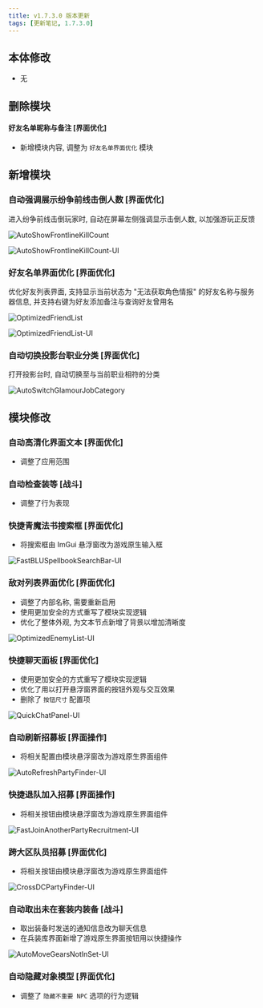 ```yaml
---
title: v1.7.3.0 版本更新
tags: [更新笔记, 1.7.3.0]
---
```


## 本体修改

- 无

## 删除模块

#### 好友名单昵称与备注 [界面优化]

- 新增模块内容, 调整为 `好友名单界面优化` 模块

## 新增模块

### 自动强调展示纷争前线击倒人数 [界面优化]

进入纷争前线击倒玩家时, 自动在屏幕左侧强调显示击倒人数, 以加强游玩正反馈

![AutoShowFrontlineKillCount](/assets/Changelog/1.7.3.0/AutoShowFrontlineKillCount.png)

![AutoShowFrontlineKillCount-UI](/assets/Changelog/1.7.3.0/AutoShowFrontlineKillCount-UI.png)

### 好友名单界面优化 [界面优化]

优化好友列表界面, 支持显示当前状态为 "无法获取角色情报" 的好友名称与服务器信息, 并支持右键为好友添加备注与查询好友曾用名

![OptimizedFriendList](/assets/Changelog/1.7.3.0/OptimizedFriendList.png)

![OptimizedFriendList-UI](/assets/Changelog/1.7.3.0/OptimizedFriendList-UI.png)

### 自动切换投影台职业分类 [界面优化]

打开投影台时, 自动切换至与当前职业相符的分类

![AutoSwitchGlamourJobCategory](/assets/Changelog/1.7.3.0/AutoSwitchGlamourJobCategory.png)

## 模块修改

### 自动高清化界面文本 [界面优化]

- 调整了应用范围

### 自动检查装等 [战斗]

- 调整了行为表现

### 快捷青魔法书搜索框 [界面优化]

- 将搜索框由 ImGui 悬浮窗改为游戏原生输入框

![FastBLUSpellbookSearchBar-UI](/assets/Changelog/1.7.3.0/FastBLUSpellbookSearchBar-UI.png)

### 敌对列表界面优化 [界面优化]

- 调整了内部名称, 需要重新启用
- 使用更加安全的方式重写了模块实现逻辑
- 优化了整体外观, 为文本节点新增了背景以增加清晰度

![OptimizedEnemyList-UI](/assets/Changelog/1.7.3.0/OptimizedEnemyList-UI.png)

### 快捷聊天面板 [界面优化]

- 使用更加安全的方式重写了模块实现逻辑
- 优化了用以打开悬浮窗界面的按钮外观与交互效果
- 删除了 `按钮尺寸` 配置项

![QuickChatPanel-UI](/assets/Changelog/1.7.3.0/QuickChatPanel-UI.png)

### 自动刷新招募板 [界面操作]

- 将相关配置由模块悬浮窗改为游戏原生界面组件

![AutoRefreshPartyFinder-UI](/assets/Changelog/1.7.3.0/AutoRefreshPartyFinder-UI.png)

### 快捷退队加入招募 [界面操作]

- 将相关按钮由模块悬浮窗改为游戏原生界面组件

![FastJoinAnotherPartyRecruitment-UI](/assets/Changelog/1.7.3.0/FastJoinAnotherPartyRecruitment-UI.png)

### 跨大区队员招募 [界面优化]

- 将相关按钮由模块悬浮窗改为游戏原生界面组件

![CrossDCPartyFinder-UI](/assets/Changelog/1.7.3.0/CrossDCPartyFinder-UI.png)

### 自动取出未在套装内装备 [战斗]

- 取出装备时发送的通知信息改为聊天信息
- 在兵装库界面新增了游戏原生界面按钮用以快捷操作

![AutoMoveGearsNotInSet-UI](/assets/Changelog/1.7.3.0/AutoMoveGearsNotInSet-UI.png)

### 自动隐藏对象模型 [界面优化]

- 调整了 `隐藏不重要 NPC` 选项的行为逻辑